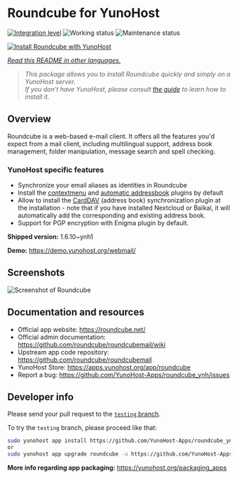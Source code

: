 <!--
N.B.: This README was automatically generated by <https://github.com/YunoHost/apps/tree/master/tools/readme_generator>
It shall NOT be edited by hand.
-->

# Roundcube for YunoHost

[![Integration level](https://apps.yunohost.org/badge/integration/roundcube)](https://ci-apps.yunohost.org/ci/apps/roundcube/)
![Working status](https://apps.yunohost.org/badge/state/roundcube)
![Maintenance status](https://apps.yunohost.org/badge/maintained/roundcube)

[![Install Roundcube with YunoHost](https://install-app.yunohost.org/install-with-yunohost.svg)](https://install-app.yunohost.org/?app=roundcube)

*[Read this README in other languages.](./ALL_README.md)*

> *This package allows you to install Roundcube quickly and simply on a YunoHost server.*  
> *If you don't have YunoHost, please consult [the guide](https://yunohost.org/install) to learn how to install it.*

## Overview

Roundcube is a web-based e-mail client. It offers all the features you'd expect from a mail client, including multilingual support, address book management, folder manipulation, message search and spell checking.

### YunoHost specific features

- Synchronize your email aliases as identities in Roundcube
- Install the [contextmenu](https://packagist.org/packages/johndoh/contextmenu) and [automatic addressbook](https://packagist.org/packages/projectmyst/automatic_addressbook) plugins by default
- Allow to install the [CardDAV](https://packagist.org/packages/roundcube/carddav) (address book) synchronization plugin at the installation - note that if you have installed Nextcloud or Baïkal, it will automatically add the corresponding and existing address book.
- Support for PGP encryption with Enigma plugin by default.

**Shipped version:** 1.6.10~ynh1

**Demo:** <https://demo.yunohost.org/webmail/>

## Screenshots

![Screenshot of Roundcube](./doc/screenshots/screenshot.png)

## Documentation and resources

- Official app website: <https://roundcube.net/>
- Official admin documentation: <https://github.com/roundcube/roundcubemail/wiki>
- Upstream app code repository: <https://github.com/roundcube/roundcubemail>
- YunoHost Store: <https://apps.yunohost.org/app/roundcube>
- Report a bug: <https://github.com/YunoHost-Apps/roundcube_ynh/issues>

## Developer info

Please send your pull request to the [`testing` branch](https://github.com/YunoHost-Apps/roundcube_ynh/tree/testing).

To try the `testing` branch, please proceed like that:

```bash
sudo yunohost app install https://github.com/YunoHost-Apps/roundcube_ynh/tree/testing --debug
or
sudo yunohost app upgrade roundcube -u https://github.com/YunoHost-Apps/roundcube_ynh/tree/testing --debug
```

**More info regarding app packaging:** <https://yunohost.org/packaging_apps>
